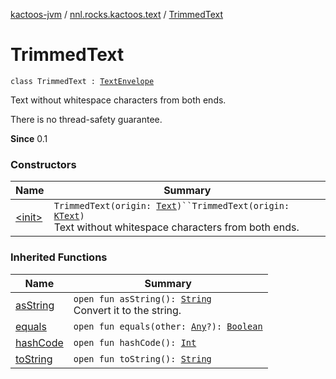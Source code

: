 [kactoos-jvm](../../index.md) / [nnl.rocks.kactoos.text](../index.md) / [TrimmedText](./index.md)

# TrimmedText

`class TrimmedText : `[`TextEnvelope`](../-text-envelope/index.md)

Text without whitespace characters from both ends.

There is no thread-safety guarantee.

**Since**
0.1

### Constructors

| Name | Summary |
|---|---|
| [&lt;init&gt;](-init-.md) | `TrimmedText(origin: `[`Text`](../../nnl.rocks.kactoos/-text/index.md)`)``TrimmedText(origin: `[`KText`](../../nnl.rocks.kactoos/-k-text.md)`)`<br>Text without whitespace characters from both ends. |

### Inherited Functions

| Name | Summary |
|---|---|
| [asString](../-text-envelope/as-string.md) | `open fun asString(): `[`String`](https://kotlinlang.org/api/latest/jvm/stdlib/kotlin/-string/index.html)<br>Convert it to the string. |
| [equals](../-text-envelope/equals.md) | `open fun equals(other: `[`Any`](https://kotlinlang.org/api/latest/jvm/stdlib/kotlin/-any/index.html)`?): `[`Boolean`](https://kotlinlang.org/api/latest/jvm/stdlib/kotlin/-boolean/index.html) |
| [hashCode](../-text-envelope/hash-code.md) | `open fun hashCode(): `[`Int`](https://kotlinlang.org/api/latest/jvm/stdlib/kotlin/-int/index.html) |
| [toString](../-text-envelope/to-string.md) | `open fun toString(): `[`String`](https://kotlinlang.org/api/latest/jvm/stdlib/kotlin/-string/index.html) |
